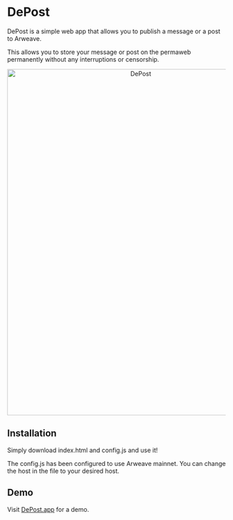 # DePost
DePost is a simple web app that allows you to publish a message or a post to Arweave. 

This allows you to store your message or post on the permaweb permanently without any interruptions or censorship. 


<p align="center">
  <img src="https://depost.app/assets/depost_webapp.png" alt="DePost" width="600" height="800">
</p>

## Installation
Simply download index.html and config.js and use it! 

The config.js has been configured to use Arweave mainnet. You can change the host in the file to your desired host. 

## Demo
Visit [DePost.app](https://depost.app) for a demo. 
